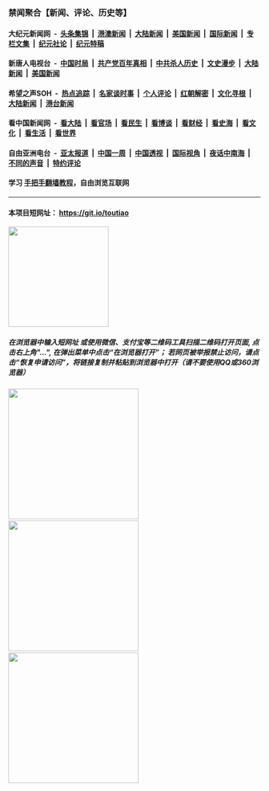 ### 禁闻聚合【新闻、评论、历史等】

#### 大纪元新闻网 &nbsp;-&nbsp; [头条集锦](indexes/E头条集锦.md?t=02270531) &nbsp;|&nbsp; [港澳新闻](indexes/E港澳新闻.md?t=02270531)  &nbsp;|&nbsp; [大陆新闻](indexes/E大陆新闻.md?t=02270531) &nbsp;|&nbsp; [美国新闻](indexes/E美国新闻.md?t=02270531) &nbsp;|&nbsp; [国际新闻](indexes/E国际新闻.md?t=02270531) &nbsp;|&nbsp; [专栏文集](indexes/E专栏文集.md?t=02270531) &nbsp;|&nbsp; [纪元社论](indexes/E纪元社论.md?t=02270531) &nbsp;|&nbsp; [纪元特稿](indexes/E纪元特稿.md?t=02270531) 

#### 新唐人电视台 &nbsp;-&nbsp; [中国时局](indexes/N中国时局.md?t=02270531) &nbsp;|&nbsp; [共产党百年真相](indexes/N共产党百年真相.md?t=02270531) &nbsp;|&nbsp; [中共杀人历史](indexes/N中共杀人历史.md?t=02270531) &nbsp;|&nbsp; [文史漫步](indexes/N文史漫步.md?t=02270531) &nbsp;|&nbsp; [大陆新闻](indexes/N大陆新闻.md?t=02270531) &nbsp;|&nbsp; [美国新闻](indexes/N美国新闻.md?t=02270531)

#### 希望之声SOH &nbsp;-&nbsp; [热点追踪](indexes/H热点追踪.md?t=02270531) &nbsp;|&nbsp; [名家谈时事](indexes/H名家谈时事.md?t=02270531) &nbsp;|&nbsp; [个人评论](indexes/H个人评论.md?t=02270531)  &nbsp;|&nbsp; [红朝解密](indexes/H红朝解密.md?t=02270531) &nbsp;|&nbsp; [文化寻根](indexes/H文化寻根.md?t=02270531) &nbsp;|&nbsp; [大陆新闻](indexes/H大陆新闻.md?t=02270531) &nbsp;|&nbsp; [港台新闻](indexes/H港台新闻.md?t=02270531)

#### 看中国新闻网 &nbsp;-&nbsp; [看大陆](indexes/S看大陆.md?t=02270531) &nbsp;|&nbsp; [看官场](indexes/S看官场.md?t=02270531) &nbsp;|&nbsp; [看民生](indexes/S看民生.md?t=02270531)  &nbsp;|&nbsp; [看博谈](indexes/S看博谈.md?t=02270531) &nbsp;|&nbsp; [看财经](indexes/S看财经.md?t=02270531) &nbsp;|&nbsp; [看史海](indexes/S看史海.md?t=02270531) &nbsp;|&nbsp; [看文化](indexes/S看文化.md?t=02270531) &nbsp;|&nbsp; [看生活](indexes/S看生活.md?t=02270531) &nbsp;|&nbsp; [看世界](indexes/S看世界.md?t=02270531)

#### 自由亚洲电台 &nbsp;-&nbsp; [亚太报道](indexes/R亚太报道.md?t=02270531) &nbsp;|&nbsp; [中国一周](indexes/R中国一周.md?t=02270531) &nbsp;|&nbsp; [中国透视](indexes/R中国透视.md?t=02270531)  &nbsp;|&nbsp; [国际视角](indexes/R国际视角.md?t=02270531) &nbsp;|&nbsp; [夜话中南海](indexes/R夜话中南海.md?t=02270531) &nbsp;|&nbsp; [不同的声音](indexes/R不同的声音.md?t=02270531) &nbsp;|&nbsp; [特约评论](indexes/R特约评论.md?t=02270531)

#### 学习 [手把手翻墙教程](https://github.com/gfw-breaker/guides/wiki)，自由浏览互联网

----

#### 本项目短网址： https://git.io/toutiao
<img src="https://raw.githubusercontent.com/gfw-breaker/banned-news/master/scripts/img/qr.png" width="200px"/>  

##### 在浏览器中输入短网址 或使用微信、支付宝等二维码工具扫描二维码打开页面, 点击右上角"...", 在弹出菜单中点击“在浏览器打开”； 若网页被举报禁止访问，请点击“恢复申请访问”，将链接复制并粘贴到浏览器中打开（请不要使用QQ或360浏览器）

<img src="https://raw.githubusercontent.com/gfw-breaker/banned-news/master/scripts/img/1.png" width="260px"/> &nbsp; <img src="https://raw.githubusercontent.com/gfw-breaker/banned-news/master/scripts/img/2.png" width="260px"/> &nbsp; <img src="https://raw.githubusercontent.com/gfw-breaker/banned-news/master/scripts/img/3.png" width="260px"/>
